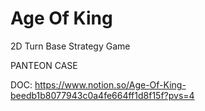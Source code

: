 # Age Of King

2D Turn Base Strategy Game

PANTEON CASE

DOC: 
 https://www.notion.so/Age-Of-King-beedb1b8077943c0a4fe664ff1d8f15f?pvs=4
